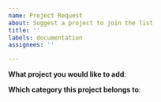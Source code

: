 ```yaml
---
name: Project Request
about: Suggest a project to join the list
title: ''
labels: documentation
assignees: ''

---
```


<!-- Please only use this template for submitting project requests -->

**What project you would like to add**:

**Which category this project belongs to**:
